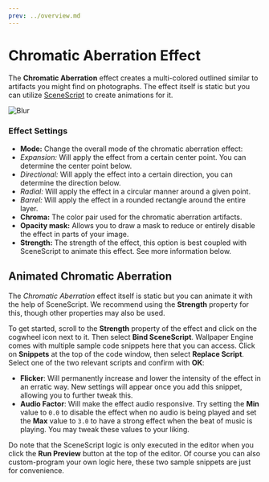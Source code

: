 ```yaml
---
prev: ../overview.md
---
```

# Chromatic Aberration Effect

The **Chromatic Aberration** effect creates a multi-colored outlined similar to artifacts you might find on photographs. The effect itself is static but you can utilize [SceneScript](/wallpaper-engine-docs/scene/scenescript/introduction) to create animations for it.

![Blur](/wallpaper-engine-docs/img/effects/Chromatic_Aberration.gif)

### Effect Settings

* **Mode:** Change the overall mode of the chromatic aberration effect:
* *Expansion:* Will apply the effect from a certain center point. You can determine the center point below.
* *Directional:* Will apply the effect into a certain direction, you can determine the direction below.
* *Radial:* Will apply the effect in a circular manner around a given point.
* *Barrel:* Will apply the effect in a rounded rectangle around the entire layer.
* **Chroma:** The color pair used for the chromatic aberration artifacts.
* **Opacity mask:** Allows you to draw a mask to reduce or entirely disable the effect in parts of your image.
* **Strength:** The strength of the effect, this option is best coupled with SceneScript to animate this effect. See more information below.

## Animated Chromatic Aberration

The *Chromatic Aberration* effect itself is static but you can animate it with the help of SceneScript. We recommend using the **Strength** property for this, though other properties may also be used.

To get started, scroll to the **Strength** property of the effect and click on the cogwheel icon next to it. Then select **Bind SceneScript**. Wallpaper Engine comes with multiple sample code snippets here that you can access. Click on **Snippets** at the top of the code window, then select **Replace Script**. Select one of the two relevant scripts and confirm with **OK**:

* **Flicker**: Will permanently increase and lower the intensity of the effect in an erratic way. New settings will appear once you add this snippet, allowing you to further tweak this.
* **Audio Factor**: Will make the effect audio responsive. Try setting the **Min** value to `0.0` to disable the effect when no audio is being played and set the **Max** value to `3.0` to have a strong effect when the beat of music is playing. You may tweak these values to your liking.

Do note that the SceneScript logic is only executed in the editor when you click the **Run Preview** button at the top of the editor. Of course you can also custom-program your own logic here, these two sample snippets are just for convenience.